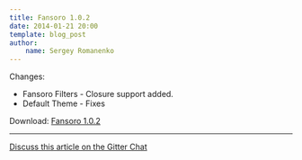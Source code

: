 ```yaml
---
title: Fansoro 1.0.2
date: 2014-01-21 20:00
template: blog_post
author:
    name: Sergey Romanenko
---
```


Changes:  
* Fansoro Filters - Closure support added.  
* Default Theme - Fixes  

Download: [Fansoro 1.0.2](https://github.com/fansoro-cms/fansoro/archive/v1.0.2.zip)

<hr>  

[<i class="fa fa-comments"></i> Discuss this article on the Gitter Chat](https://gitter.im/fansoro-cms/fansoro)  

